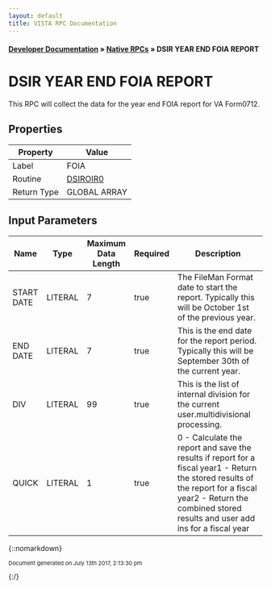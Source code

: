 ```yaml
---
layout: default
title: VISTA RPC Documentation
---
```


#### [Developer Documentation](../index) &#187; [Native RPCs](TableOfContents) &#187; DSIR YEAR END FOIA REPORT<br/>
# DSIR YEAR END FOIA REPORT

This RPC will collect the data for the year end FOIA report for VA Form0712.

## Properties

Property | Value
--- | ---
Label | FOIA
Routine | [DSIROIR0](http://code.osehra.org/dox/Routine_DSIROIR0_source.html)
Return Type | GLOBAL ARRAY


## Input Parameters

Name | Type | Maximum Data Length | Required | Description
--- | --- | --- | --- | ---
START DATE | LITERAL | 7 | true | The FileMan Format date to start the report.  Typically this will be October 1st of the previous year.
END DATE | LITERAL | 7 | true | This is the end date for the report period.  Typically this will be September 30th of the current year.
DIV | LITERAL | 99 | true | This is the list of internal division for the current user.multidivisional processing.
QUICK | LITERAL | 1 | true | 0 - Calculate the report and save the results if report for a fiscal year1 - Return the stored results of the report for a fiscal year2 - Return the combined stored results and user add ins for a fiscal year



{::nomarkdown} <br/><p style="font-size: 11px">Document generated on July 13th 2017, 2:13:30 pm</p>{:/}